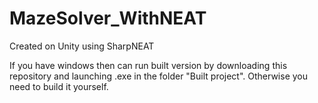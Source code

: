 # MazeSolver_WithNEAT
Created on Unity using SharpNEAT

If you have windows then can run built version by downloading this repository and launching .exe in the folder "Built project". Otherwise you need to build it yourself.
